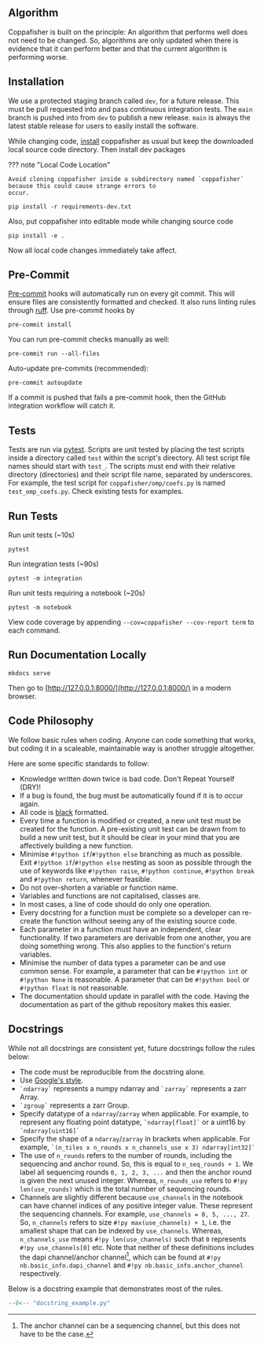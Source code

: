 ## Algorithm

Coppafisher is built on the principle: An algorithm that performs well does not need to be changed. So, algorithms are
only updated when there is evidence that it can perform better and that the current algorithm is performing worse.

## Installation

We use a protected staging branch called `dev`, for a future release. This must be pull requested into and pass
continuous integration tests. The `main` branch is pushed into from `dev` to publish a new release. `main` is always the
latest stable release for users to easily install the software.

While changing code, [install](index.md#installation) coppafisher as usual but keep the downloaded local source code
directory. Then install dev packages

??? note "Local Code Location"

    Avoid cloning coppafisher inside a subdirectory named `coppafisher` because this could cause strange errors to
    occur.

```terminal
pip install -r requirements-dev.txt
```

Also, put coppafisher into editable mode while changing source code

```terminal
pip install -e .
```

Now all local code changes immediately take affect.

## Pre-Commit

[Pre-commit](https://github.com/pre-commit/pre-commit) hooks will automatically run on every git commit. This will
ensure files are consistently formatted and checked. It also runs linting rules through
[ruff](https://github.com/astral-sh/ruff). Use pre-commit hooks by

```terminal
pre-commit install
```

You can run pre-commit checks manually as well:

```terminal
pre-commit run --all-files
```

Auto-update pre-commits (recommended):

```terminal
pre-commit autoupdate
```

If a commit is pushed that fails a pre-commit hook, then the GitHub integration workflow will catch it.

## Tests

Tests are run via [pytest](https://github.com/pytest-dev/pytest/). Scripts are unit tested by placing the test scripts
inside a directory called `test` within the script's directory. All test script file names should start with `test_`.
The scripts must end with their relative directory (directories) and their script file name, separated by underscores.
For example, the test script for `coppafisher/omp/coefs.py` is named `test_omp_coefs.py`. Check existing tests for
examples.

## Run Tests

Run unit tests (~10s)

```terminal
pytest
```

Run integration tests (~90s)

```terminal
pytest -m integration
```

Run unit tests requiring a notebook (~20s)

```terminal
pytest -m notebook
```

View code coverage by appending `--cov=coppafisher --cov-report term` to each command.

## Run Documentation Locally

```terminal
mkdocs serve
```

Then go to [http://127.0.0.1:8000/](http://127.0.0.1:8000/) in a modern browser.

## Code Philosophy

We follow basic rules when coding. Anyone can code something that works, but coding it in a scaleable, maintainable way
is another struggle altogether.

Here are some specific standards to follow:

* Knowledge written down twice is bad code. Don't Repeat Yourself (DRY)!
* If a bug is found, the bug must be automatically found if it is to occur again.
* All code is [black](https://github.com/psf/black) formatted.
* Every time a function is modified or created, a new unit test must be created for the function. A pre-existing unit
test can be drawn from to build a new unit test, but it should be clear in your mind that you are affectively building a
new function.
* Minimise `#!python if`/`#!python else` branching as much as possible. Exit `#!python if`/`#!python else` nesting as
soon as possible through the use of keywords like `#!python raise`, `#!python continue`, `#!python break` and
`#!python return`, whenever feasible.
* Do not over-shorten a variable or function name.
* Variables and functions are not capitalised, classes are.
* In most cases, a line of code should do only one operation.
* Every docstring for a function must be complete so a developer can re-create the function without seeing any of the
existing source code.
* Each parameter in a function must have an independent, clear functionality. If two parameters are derivable from one
another, you are doing something wrong. This also applies to the function's return variables.
* Minimise the number of data types a parameter can be and use common sense. For example, a parameter that can be
`#!python int` or `#!python None` is reasonable. A parameter that can be `#!python bool` or `#!python float` is not
reasonable.
* The documentation should update in parallel with the code. Having the documentation as part of the github repository
makes this easier.

## Docstrings

While not all docstrings are consistent yet, future docstrings follow the rules below:

* The code must be reproducible from the docstring alone.
* Use [Google's style](https://google.github.io/styleguide/pyguide.html).
* `` `ndarray` `` represents a numpy ndarray and `` `zarray` `` represents a zarr Array.
* `` `zgroup` `` represents a zarr Group.
* Specify datatype of a `ndarray`/`zarray` when applicable. For example, to represent any floating point datatype,
`` `ndarray[float]` `` or a uint16 by `` `ndarray[uint16]` ``
* Specify the shape of a `ndarray`/`zarray` in brackets when applicable. For example,
`` `(n_tiles x n_rounds x n_channels_use x 3) ndarray[int32]` ``
* The use of `n_rounds` refers to the number of rounds, including the sequencing and anchor round. So, this is equal to
`n_seq_rounds + 1`. We label all sequencing rounds `0, 1, 2, 3, ...` and then the anchor round is given the next unused
integer. Whereas, `n_rounds_use` refers to `#!py len(use_rounds)` which is the total number of sequencing rounds.
* Channels are slightly different because `use_channels` in the notebook can have channel indices of any positive
integer value. These represent the sequencing channels. For example, `use_channels = 0, 5, ..., 27`. So, `n_channels`
refers to size `#!py max(use_channels) + 1`, i.e. the smallest shape that can be indexed by `use_channels`. Whereas,
`n_channels_use` means `#!py len(use_channels)` such that `0` represents `#!py use_channels[0]` etc. Note that neither
of these definitions includes the dapi channel/anchor channel[^1], which can be found at
`#!py nb.basic_info.dapi_channel` and `#!py nb.basic_info.anchor_channel` respectively.

Below is a docstring example that demonstrates most of the rules.

```py
--8<-- "docstring_example.py"
```

[^1]:
    The anchor channel can be a sequencing channel, but this does not have to be the case.
